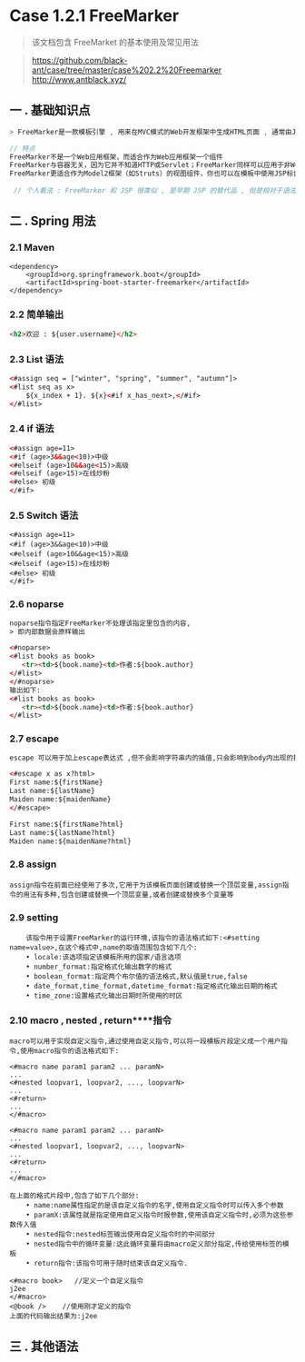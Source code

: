 # Case 1.2.1 FreeMarker



> 该文档包含 FreeMarket 的基本使用及常见用法

> https://github.com/black-ant/case/tree/master/case%202.2%20Freemarker
> http://www.antblack.xyz/



## 一 .  基础知识点

```java
> FreeMarker是一款模板引擎 , 用来在MVC模式的Web开发框架中生成HTML页面 , 通常由Java程序准备要显示的数据，由FreeMarker生成页面，通过模板显示准备的数据，简单来讲就是模板加数据模型，然后输出页面

// 特点 
FreeMarker不是一个Web应用框架，而适合作为Web应用框架一个组件
FreeMarker与容器无关，因为它并不知道HTTP或Servlet；FreeMarker同样可以应用于非Web应用程序环境
FreeMarker更适合作为Model2框架（如Struts）的视图组件，你也可以在模板中使用JSP标记库
    
 // 个人看法 : FreeMarker 和 JSP 很类似 , 是早期 JSP 的替代品 , 但是相对于语法而言 , 更喜欢 Thymeleaf 的风格 ,  鉴于现在使用人员越来越少 , 不进行深入的了解 , 仅作为此类的框架的简单记录和对比
```

## 二 . Spring 用法

### 2.1 Maven 

```
<dependency>
	<groupId>org.springframework.boot</groupId>
	<artifactId>spring-boot-starter-freemarker</artifactId>
</dependency>
```

### 2.2 简单输出

```html
<h2>欢迎 : ${user.username}</h2>
```

### 2.3 List 语法

```html
<#assign seq = ["winter", "spring", "summer", "autumn"]>
<#list seq as x>
	${x_index + 1}. ${x}<#if x_has_next>,</#if>
</#list>
```

### 2.4 if 语法

```html
<#assign age=11>
<#if (age>3&&age<10)>中级
<#elseif (age>10&&age<15)>高级
<#elseif (age>15)>在线炒粉
<#else> 初级
</#if>
```

### 2.5 Switch 语法

```
<#assign age=11>
<#if (age>3&&age<10)>中级
<#elseif (age>10&&age<15)>高级
<#elseif (age>15)>在线炒粉
<#else> 初级
</#if>
```

### 2.6 noparse 

```html
noparse指令指定FreeMarker不处理该指定里包含的内容,
> 即内部数据会原样输出

<#noparse>
<#list books as book>
   <tr><td>${book.name}<td>作者:${book.author}
</#list>
</#noparse>
输出如下:
<#list books as book>
   <tr><td>${book.name}<td>作者:${book.author}
</#list>
```

### 2.7 escape

```html
escape 可以用于加上escape表达式 ,但不会影响字符串内的插值,只会影响到body内出现的插值,使用escape指令的语法

<#escape x as x?html>
First name:${firstName}
Last name:${lastName}
Maiden name:${maidenName}
</#escape>

First name:${firstName?html}
Last name:${lastName?html}
Maiden name:${maidenName?html}
```

### 2.8 **assign**

```
assign指令在前面已经使用了多次,它用于为该模板页面创建或替换一个顶层变量,assign指令的用法有多种,包含创建或替换一个顶层变量,或者创建或替换多个变量等

```

### 2.9 **setting**

```
	该指令用于设置FreeMarker的运行环境,该指令的语法格式如下:<#setting name=value>,在这个格式中,name的取值范围包含如下几个:
	• locale:该选项指定该模板所用的国家/语言选项
	• number_format:指定格式化输出数字的格式
	• boolean_format:指定两个布尔值的语法格式,默认值是true,false
	• date_format,time_format,datetime_format:指定格式化输出日期的格式
	• time_zone:设置格式化输出日期时所使用的时区

```

### 2.10  **macro , nested , return****指令**

```
macro可以用于实现自定义指令,通过使用自定义指令,可以将一段模板片段定义成一个用户指令,使用macro指令的语法格式如下:

<#macro name param1 param2 ... paramN>
...
<#nested loopvar1, loopvar2, ..., loopvarN>
...
<#return>
...
</#macro>

<#macro name param1 param2 ... paramN>
...
<#nested loopvar1, loopvar2, ..., loopvarN>
...
<#return>
...
</#macro>

在上面的格式片段中,包含了如下几个部分:
	• name:name属性指定的是该自定义指令的名字,使用自定义指令时可以传入多个参数
	• paramX:该属性就是指定使用自定义指令时报参数,使用该自定义指令时,必须为这些参数传入值
	• nested指令:nested标签输出使用自定义指令时的中间部分
	• nested指令中的循环变量:这此循环变量将由macro定义部分指定,传给使用标签的模板
	• return指令:该指令可用于随时结束该自定义指令.
	
<#macro book>   //定义一个自定义指令
j2ee
</#macro>
<@book />    //使用刚才定义的指令
上面的代码输出结果为:j2ee
```



## 三 . 其他语法

```

```

